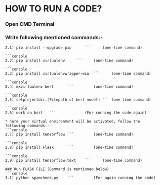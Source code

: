 # HOW TO RUN A CODE?

### Open CMD Terminal
### Write following mentioned commands:-
```console
2.1) pip install --upgrade pip 		```		(one-time command)

```console
2.2) pip install virtualenv		```		(one-time command)

```console
2.3) pip install virtualenvwrapper-win	```		(one-time command)

```console
2.4) mkvirtualenv bert		```			(one-time command)

```console
2.5) setprojectdir.(Filepath of bert model)	```	(one-time command)

```console
2.6) work on bert	```				(For running the code again)

* here your virtual environment will be activated, follow the following commands:-
```console
2.7) pip install tensorflow	```			(one-time command)

```console
2.8) pip install Flask		```			(one-time command)

```console
2.9) pip install tensorflow-text	```		(one-time command)

### Run FLASK FILE (Command is mentioned below)
```console
3.1) python spamcheck.py	```			(For again running the code)
